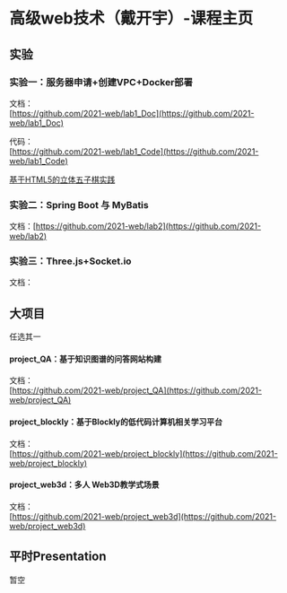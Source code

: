 # 高级web技术（戴开宇）-课程主页
## 实验
### 实验一：服务器申请+创建VPC+Docker部署
文档：  
[https://github.com/2021-web/lab1_Doc](https://github.com/2021-web/lab1_Doc)

代码：<br/>
[https://github.com/2021-web/lab1_Code](https://github.com/2021-web/lab1_Code)
<br/>

[基于HTML5的立体五子棋实践](https://github.com/2021-web/lab1_Code)
<br/>

### 实验二：Spring Boot 与 MyBatis  
文档：[https://github.com/2021-web/lab2](https://github.com/2021-web/lab2)

### 实验三：Three.js+Socket.io 
文档：

## 大项目
任选其一  
#### project_QA：基于知识图谱的问答网站构建  
文档：    
[https://github.com/2021-web/project_QA](https://github.com/2021-web/project_QA)  

#### project_blockly：基于Blockly的低代码计算机相关学习平台  
文档：  
[https://github.com/2021-web/project_blockly](https://github.com/2021-web/project_blockly)  

#### project_web3d：多人 Web3D教学式场景
文档：  
[https://github.com/2021-web/project_web3d](https://github.com/2021-web/project_web3d)  

## 平时Presentation
暂空 
